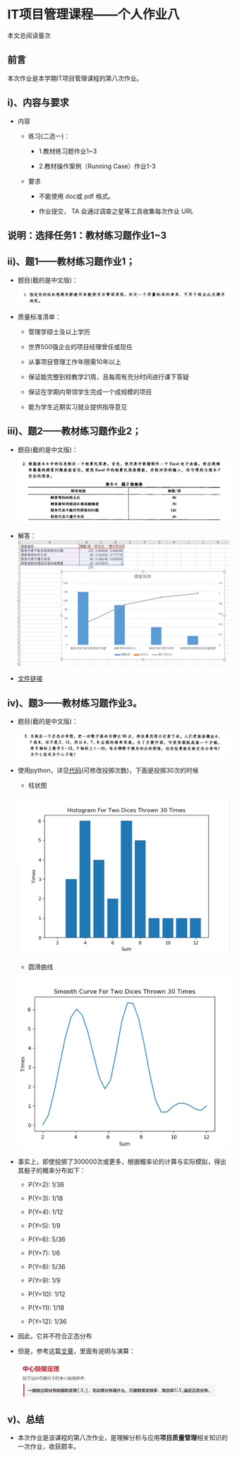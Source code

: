 # IT项目管理课程——个人作业八

<script async src="//busuanzi.ibruce.info/busuanzi/2.3/busuanzi.pure.mini.js"></script>
<span id="busuanzi_container_page_pv">本文总阅读量<span id="busuanzi_value_page_pv"></span>次</span>

## 前言

本次作业是本学期IT项目管理课程的第八次作业。

## i)、内容与要求

  - 内容

    - 练习(二选一)：

      - 1.教材练习题作业1~3

      - 2.教材操作案例（Running Case）作业1-3

    - 要求

        - 不能使用 doc或 pdf 格式。

        - 作业提交， TA 会通过调查之星等工具收集每次作业 URL 


## 说明：选择任务1：教材练习题作业1~3

## ii)、题1——教材练习题作业1；

  - 题目(截的是中文版)：

    ![题1](./assets/problem1.png)

  - 质量标准清单：

    - 管理学硕士及以上学历

    - 世界500强企业的项目经理曾任或现任

    - 从事项目管理工作年限需10年以上

    - 保证能完整到校教学21周，且每周有充分时间进行课下答疑

    - 保证在学期内带领学生完成一个成规模的项目

    - 能为学生近期实习就业提供指导意见


## iii)、题2——教材练习题作业2；

  - 题目(截的是中文版)：

    ![题2](./assets/problem2.png)

  - 解答：
    ![帕累托图](./assets/帕累托图.png)

  - [文件链接](./problem2.xlsx)
    


## iv)、题3——教材练习题作业3。

  - 题目(截的是中文版)：
    
    ![题3](./assets/problem3.png)

  - 使用python，详见[代码](./dice.py)(可修改投掷次数)，下面是投掷30次的时候

    - 柱状图

    ![](./assets/Histogram.png)

    - 圆滑曲线

    ![](./assets/smooth_curve.png)

  - 事实上，即使投掷了300000次或更多，根据概率论的计算与实际模拟，得出其骰子的概率分布如下：

    - P(Y=2): 1/36

    - P(Y=3): 1/18

    - P(Y=4): 1/12

    - P(Y=5): 1/9

    - P(Y=6): 5/36

    - P(Y=7): 1/6

    - P(Y=8): 5/36

    - P(Y=9): 1/9

    - P(Y=10): 1/12
    
    - P(Y=11): 1/18

    - P(Y=12): 1/36

  - 因此，它并不符合正态分布

  - 但是，参考这篇[文章](https://www.lfhacks.com/t/dice-normal)，里面有说明与演算：

    ![](./assets/中心极限定理.png)

    
## v)、总结

  - 本次作业是该课程的第八次作业，是理解分析与应用**项目质量管理**相关知识的一次作业，收获颇丰。
